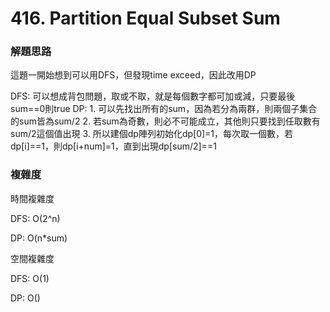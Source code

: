 # 416. Partition Equal Subset Sum
### 解題思路
<p>這題一開始想到可以用DFS，但發現time exceed，因此改用DP</p>
DFS: 可以想成背包問題，取或不取，就是每個數字都可加或減，只要最後sum==0則true
DP: 
1. 可以先找出所有的sum，因為若分為兩群，則兩個子集合的sum皆為sum/2
2. 若sum為奇數，則必不可能成立，其他則只要找到任取數有sum/2這個值出現
3. 所以建個dp陣列初始化dp[0]=1，每次取一個數，若dp[i]==1，則dp[i+num]=1，直到出現dp[sum/2]==1

### 複雜度
<p>時間複雜度</p>
<p>DFS: O(2^n)</p>
<p>DP: O(n*sum)</p>
<p>空間複雜度</p>
<p>DFS: O(1)</p>
<p>DP: O()</p>
